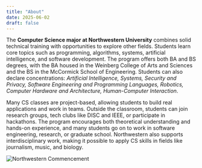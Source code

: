 ```yaml
---
title: "About"
date: 2025-06-02
draft: false
---
```

The **Computer Science major at Northwestern University** combines solid technical training with opportunities to explore other fields. Students learn core topics such as programming, algorithms, systems, artificial intelligence, and software development. The program offers both BA and BS degrees, with the BA housed in the Weinberg College of Arts and Sciences and the BS in the McCormick School of Engineering. Students can also declare concentrations: *Artificial Intelligence, Systems, Security and Privacy, Software Engineering and Programming Languages, Robotics, Computer Hardware and Architecture, Human-Computer Interaction*.

Many CS classes are project-based, allowing students to build real applications and work in teams. Outside the classroom, students can join research groups, tech clubs like DISC and IEEE, or participate in hackathons. The program encourages both theoretical understanding and hands-on experience, and many students go on to work in software engineering, research, or graduate school. Northwestern also supports interdisciplinary work, making it possible to apply CS skills in fields like journalism, music, and biology.

![Northwestern Commencement](images/northwestern.jpg)